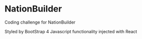 # NationBuilder
Coding challenge for NationBuilder

Styled by BootStrap 4
Javascript functionality injected with React
